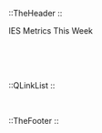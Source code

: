 ::TheHeader
::

<t> IES Metrics This Week </t>


<br>
<br>

<br />



::QLinkList
::

<br />

::TheFooter
::
